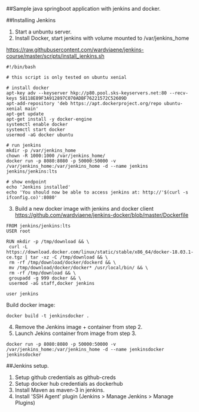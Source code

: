 ##Sample java springboot application with jenkins and docker.

##Installing Jenkins
1) Start a unbuntu server.
2) Install Docker, start jenkins with volume mounted to  /var/jenkins_home

https://raw.githubusercontent.com/wardviaene/jenkins-course/master/scripts/install_jenkins.sh
```
#!/bin/bash

# this script is only tested on ubuntu xenial

# install docker
apt-key adv --keyserver hkp://p80.pool.sks-keyservers.net:80 --recv-keys 58118E89F3A912897C070ADBF76221572C52609D
apt-add-repository 'deb https://apt.dockerproject.org/repo ubuntu-xenial main'
apt-get update
apt-get install -y docker-engine
systemctl enable docker
systemctl start docker
usermod -aG docker ubuntu

# run jenkins
mkdir -p /var/jenkins_home
chown -R 1000:1000 /var/jenkins_home/
docker run -p 8080:8080 -p 50000:50000 -v /var/jenkins_home:/var/jenkins_home -d --name jenkins jenkins/jenkins:lts

# show endpoint
echo 'Jenkins installed'
echo 'You should now be able to access jenkins at: http://'$(curl -s ifconfig.co)':8080'
```
3) Build a new docker image with jenkins and docker client
https://github.com/wardviaene/jenkins-docker/blob/master/Dockerfile
```
FROM jenkins/jenkins:lts
USER root

RUN mkdir -p /tmp/download && \
 curl -L https://download.docker.com/linux/static/stable/x86_64/docker-18.03.1-ce.tgz | tar -xz -C /tmp/download && \
 rm -rf /tmp/download/docker/dockerd && \
 mv /tmp/download/docker/docker* /usr/local/bin/ && \
 rm -rf /tmp/download && \
 groupadd -g 999 docker && \
 usermod -aG staff,docker jenkins

user jenkins
```

Build docker image:
```
docker build -t jenkinsdocker .
```


4) Remove the Jenkins image + container from step 2.
5) Launch Jekins container from image from step 3.

```
docker run -p 8080:8080 -p 50000:50000 -v /var/jenkins_home:/var/jenkins_home -d --name jenkinsdocker jenkinsdocker
```

##Jenkins setup.
1) Setup github credentials as github-creds
2) Setup docker hub credentials as dockerhub
3) Install Maven as maven-3 in jenkins.
4) Install 'SSH Agent' plugin (Jenkins > Manage Jenkins > Manage Plugins)
